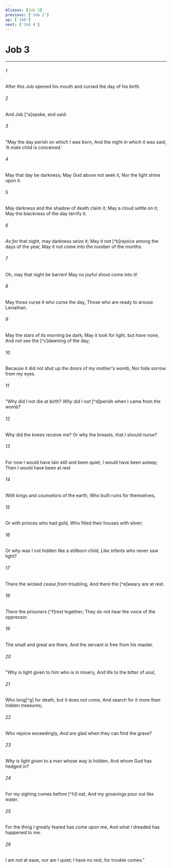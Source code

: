 ```yaml
---
Aliases: [Job 3]
previous: ['Job 2']
up: ['Job']
next: ['Job 4']
---
```

# Job 3

***


###### 1 
After this Job opened his mouth and cursed the day of his _birth._ 

###### 2 
And Job [^a]spoke, and said: 

###### 3 
"May the day perish on which I was born, And the night _in which_ it was said, 'A male child is conceived.' 

###### 4 
May that day be darkness; May God above not seek it, Nor the light shine upon it. 

###### 5 
May darkness and the shadow of death claim it; May a cloud settle on it; May the blackness of the day terrify it. 

###### 6 
_As for_ that night, may darkness seize it; May it not [^b]rejoice among the days of the year, May it not come into the number of the months. 

###### 7 
Oh, may that night be barren! May no joyful shout come into it! 

###### 8 
May those curse it who curse the day, Those who are ready to arouse Leviathan. 

###### 9 
May the stars of its morning be dark; May it look for light, but _have_ none, And not see the [^c]dawning of the day; 

###### 10 
Because it did not shut up the doors of my _mother's_ womb, Nor hide sorrow from my eyes. 

###### 11 
"Why did I not die at birth? _Why_ did I _not_ [^d]perish when I came from the womb? 

###### 12 
Why did the knees receive me? Or why the breasts, that I should nurse? 

###### 13 
For now I would have lain still and been quiet, I would have been asleep; Then I would have been at rest 

###### 14 
With kings and counselors of the earth, Who built ruins for themselves, 

###### 15 
Or with princes who had gold, Who filled their houses _with_ silver; 

###### 16 
Or _why_ was I not hidden like a stillborn child, Like infants who never saw light? 

###### 17 
There the wicked cease _from_ troubling, And there the [^e]weary are at rest. 

###### 18 
_There_ the prisoners [^f]rest together; They do not hear the voice of the oppressor. 

###### 19 
The small and great are there, And the servant _is_ free from his master. 

###### 20 
"Why is light given to him who is in misery, And life to the bitter of soul, 

###### 21 
Who long[^g] for death, but it does not _come,_ And search for it more than hidden treasures; 

###### 22 
Who rejoice exceedingly, _And_ are glad when they can find the grave? 

###### 23 
_Why is light given_ to a man whose way is hidden, And whom God has hedged in? 

###### 24 
For my sighing comes before [^h]I eat, And my groanings pour out like water. 

###### 25 
For the thing I greatly feared has come upon me, And what I dreaded has happened to me. 

###### 26 
I am not at ease, nor am I quiet; I have no rest, for trouble comes."
